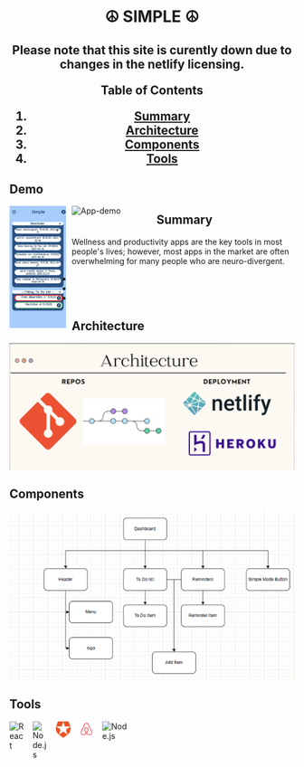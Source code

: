 <h1 align = "center"> ☮️ SIMPLE ☮️</h1>
<h2 align = "center"> Please note that this site is curently down due to changes in the netlify licensing.

**Table of Contents**
1. [Summary](#{Summary}) 
2. [Architecture](#{Architecture})
3. [Components](#{Components})
3. [Tools](#{Tools})

## Demo

<img align="left" alt="App" width="100px" src="./public/firstpart.gif" style="padding-right:10px;" />  
<img align="left" alt="App-demo" width="100px" src="./public/secondpart.gif" style="padding-right:50px;" />  



## Summary
Wellness and productivity apps are the key tools in most people's lives; however, most apps in the market are often overwhelming for many people who are neuro-divergent.

-
-
-
  

  
## Architecture
<img align="center" alt="DataModel" width="700px" src="./public/architecture.png" style="padding-right:50px;" /> 
  
## Components 

<img align="center" alt="DataModel" width="700px" src="./public/componentstree.png" style="padding-right:50px;" /> 

## Tools 

<img align="left" alt="React" width="26px" src="https://cdn.jsdelivr.net/gh/devicons/devicon/icons/react/react-original.svg" style="padding-right:15px;" />  

<img align="left" alt="Node.js" width="26px" src="https://cdn.jsdelivr.net/gh/devicons/devicon/icons/nodejs/nodejs-original.svg" style="padding-right:15px;" />  

<img align="left" alt="React" width="26px" src="./public/auth0.png" style="padding-right:15px;" />  
<img align="left" alt="enzyme" width="26px" src="./public/enzyme.png" style="padding-right:15px;" />  

<img align="left" alt="Node.js" width="50px" src="https://raw.githubusercontent.com/cypress-io/cypress-icons/e61b554695b28267a1387a839f816c73e7a7e95e/src/logo/cypress-io-logo.svg" style="padding-right:15px;" />  
